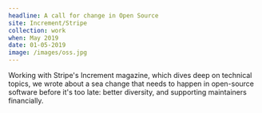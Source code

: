 ```yaml
---
headline: A call for change in Open Source
site: Increment/Stripe
collection: work
when: May 2019
date: 01-05-2019
image: /images/oss.jpg
---
```

Working with Stripe's Increment magazine, which dives deep on technical topics, we wrote about a sea change that needs to happen in open-source software before it's too late: better diversity, and supporting maintainers financially. 